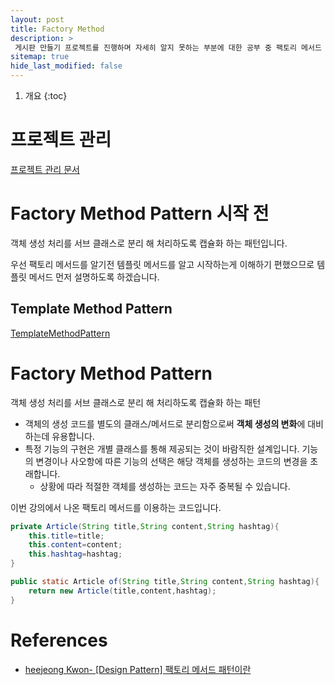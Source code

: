 ```yaml
---
layout: post
title: Factory Method 
description: >
 게시판 만들기 프로젝트를 진행하며 자세히 알지 못하는 부분에 대한 공부 중 팩토리 메서드 대한 공부 내용
sitemap: true
hide_last_modified: false
---
```


1. 개요
{:toc}

# 프로젝트 관리
[프로젝트 관리 문서](https://docs.google.com/spreadsheets/d/1xxuP3eXVIsYP-Pe4pwDcvYthXhtYNUvVXXgRPU3XWqw/edit?usp=sharing)



# Factory Method Pattern 시작 전

객체 생성 처리를 서브 클래스로 분리 해 처리하도록 캡슐화 하는 패턴입니다.

우선 팩토리 메서드를 알기전 템플릿 메서드를 알고 시작하는게 이해하기 편했으므로 템플릿 메서드 먼저 설명하도록 하겠습니다.

## Template Method Pattern

[TemplateMethodPattern](/reference/2022-07-10-TemplateMethod)

# Factory Method Pattern

객체 생성 처리를 서브 클래스로 분리 해 처리하도록 캡슐화 하는 패턴
- 객체의 생성 코드를 별도의 클래스/메서드로 분리함으로써 **객체 생성의 변화**에 대비하는데 유용합니다.
- 특정 기능의 구현은 개별 클래스를 통해 제공되는 것이 바람직한 설계입니다. 기능의 변경이나 사오항에 따른 기능의 선택은 해당 객체를 생성하는
코드의 변경을 초래합니다.
  - 상황에 따라 적절한 객체를 생성하는 코드는 자주 중복될 수 있습니다.


이번 강의에서 나온 팩토리 메서드를 이용하는 코드입니다.

```java
private Article(String title,String content,String hashtag){
    this.title=title;
    this.content=content;
    this.hashtag=hashtag;
}

public static Article of(String title,String content,String hashtag){
    return new Article(title,content,hashtag);
}
```

# References
- [heejeong Kwon- [Design Pattern] 팩토리 메서드 패턴이란](https://gmlwjd9405.github.io/2018/08/07/factory-method-pattern.html)